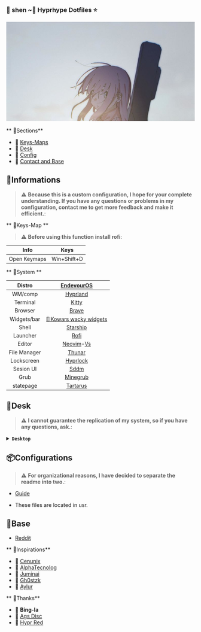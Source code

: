 ### 󰣇 shen ~ Hyprhype Dotfiles ⭐

![Logotype](/assets/logo.jpeg "a logo")

** 🌿Sections**

- 🌸 [Keys-Maps](https://github.com/Shentxt/Hyprhype/tree/master#Informations)
- 🌸 [Desk](https://github.com/Shentxt/Hyprhype/tree/master#Desk)
- 🌸 [Config](https://github.com/Shentxt/Hyprhype/tree/master#Configurations)
- 🌸 [Contact and Base](https://github.com/Shentxt/Hyprhype/tree/master#Base)

## 🌿Informations

> :warning: **Because this is a custom configuration, I hope for your complete understanding. If you have any questions or problems in my configuration, contact me to get more feedback and make it efficient.**: 

** 🌿Keys-Map **

> :warning: **Before using this function install rofi**: 

|     Info     |    Keys      |
| :----------: | :----------: |
| Open Keymaps |  Win+Shift+D |

** 🌿System **

|    Distro    |                [EndevourOS](https://endeavouros.com/)                          |
| :----------: | :----------------------------------------------------------------------------: |
|    WM/comp   |                 [Hyprland](https://wiki.hyprland.org/)                         |
|   Terminal   |                   [Kitty](https://github.com/kovidgoyal/kitty)                 |
|   Browser    |                   [Brave](https://github.com/brave/brave-browser)              |
|  Widgets/bar |            [ElKowars wacky widgets](https://github.com/elkowar/eww)            |
|    Shell     |                [Starship](https://github.com/starship/starship)                |
|   Launcher   |                   [Rofi](https://github.com/davatorium/rofi)                   |
|    Editor    | [Neovim](https://github.com/neovim/neovim)-[Vs](https://code.visualstudio.com/)|
| File Manager |              [Thunar](https://github.com/xfce-mirror/thunar)                   |
| Lockscreen   |              [Hyprlock](https://github.com/hyprwm/hyprlock)                    |
| Sesion UI    |              [Sddm](https://github.com/sddm/sddm)                              |
|   Grub       |          [Minegrub](https://github.com/Lxtharia/minegrub-theme)                |
| statepage    |          [Tartarus](https://alljavi.github.io/tartarus-startpage/)             |

## 🌿Desk

> :warning: **I cannot guarantee the replication of my system, so if you have any questions, ask.**: 

<details>
<summary><b><code>Desktop</code></b></summary>

|Popup|Notify|Widgets|Powermenu||Lockscreen|
|--|--|--|--|--|
|![demo](/assets/Screen/popup.png "demo")|![demo](/assets/Screen/notifi.png "demo")|![demo](/assets/Screen/widgets.png "demo")|![demo](/assets/Screen/power.png "demo")|![demo](/assets/Screen/lock.png "demo")|

</details>

## 📦Configurations

> :warning: **For organizational reasons, I have decided to separate the readme into two.**: 

- [Guide](CONFIG.md)

- These files are located in usr.

## 🌿Base 

- [Reddit](https://www.reddit.com/user/ProfessionLower9249)

** 🌿Inspirations**

- 🌸 [Cenunix](https://github.com/cenunix)
- 🌸 [AlphaTecnolog](https://github.com/AlphaTechnolog/dotfiles)
- 🌸 [Juminai](https://github.com/juminai/dotfiles)
- 🌸 [Gh0stzk](https://github.com/gh0stzk/dotfiles)
- 🌸 [Aylur](https://github.com/Aylur/dotfiles)

** 🌿Thanks**

- 🌸 **Bing-Ia**
- 🌸 [Ags Disc](https://discord.com/channels/1143610930542944377/1143612651759489054)
- 🌸 [Hypr Red](https://www.reddit.com/r/hyprland/)
